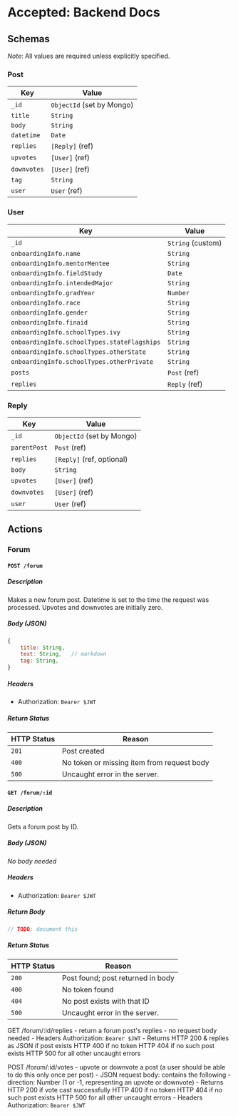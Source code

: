 # Accepted: Backend Docs

## Schemas
*Note*: All values are required unless explicitly specified.

### Post 
| Key          | Value                     |
|--------------|---------------------------|
| `_id`        | `ObjectId` (set by Mongo) |
| `title`      | `String`                  |
| `body`       | `String`                  |  
| `datetime`   | `Date`                    |
| `replies`    | `[Reply]` (ref)           |
| `upvotes`    | `[User]`  (ref)           |
| `downvotes`  | `[User]`  (ref)           |
| `tag`        | `String`                  |
| `user`       | `User`    (ref)           |

### User
| Key                                         | Value                    |
|---------------------------------------------|--------------------------|
| `_id`                                       | `String` (custom)        |
| `onboardingInfo.name`                       | `String`                 |
| `onboardingInfo.mentorMentee`               | `String`                 |  
| `onboardingInfo.fieldStudy`                 | `Date`                   |
| `onboardingInfo.intendedMajor`              | `String`                 |
| `onboardingInfo.gradYear`                   | `Number`                 |
| `onboardingInfo.race`                       | `String`                 |
| `onboardingInfo.gender`                     | `String`                 |
| `onboardingInfo.finaid`                     | `String`                 |
| `onboardingInfo.schoolTypes.ivy`            | `String`                 |
| `onboardingInfo.schoolTypes.stateFlagships` | `String`                 |
| `onboardingInfo.schoolTypes.otherState`     | `String`                 |
| `onboardingInfo.schoolTypes.otherPrivate`   | `String`                 |
| `posts`                                     | `Post`   (ref)           |
| `replies`                                   | `Reply`  (ref)           |

### Reply
| Key          | Value                       |
|--------------|-----------------------------|
| `_id`        | `ObjectId` (set by Mongo)   |
| `parentPost` | `Post`    (ref)             |
| `replies`    | `[Reply]`  (ref, optional)  |
| `body`       | `String`                    |
| `upvotes`    | `[User]`  (ref)             |
| `downvotes`  | `[User]`  (ref)             |
| `user`       | `User`    (ref)             |


## Actions

### Forum

#### `POST /forum`
##### Description
Makes a new forum post.
Datetime is set to the time the request was processed.
Upvotes and downvotes are initially zero.
##### Body (JSON)
```javascript
{
    title: String,
    text: String,   // markdown
    tag: String,
}
```
##### Headers
- Authorization: `Bearer $JWT`
##### Return Status
| HTTP Status | Reason                                     |
|-------------|--------------------------------------------|
| `201`       | Post created                               |
| `400`       | No token or missing item from request body |
| `500`       | Uncaught error in the server.              |


#### `GET /forum/:id`
##### Description
Gets a forum post by ID.
##### Body (JSON)
*No body needed*
##### Headers
- Authorization: `Bearer $JWT`
##### Return Body
```javascript
// TODO: document this
```
##### Return Status
| HTTP Status | Reason                                     |
|-------------|--------------------------------------------|
| `200`       | Post found; post returned in body          |
| `400`       | No token found                             |
| `404`       | No post exists with that ID                |
| `500`       | Uncaught error in the server.              |


GET /forum/:id/replies
	- return a forum post's replies
	- no request body needed
	- Headers
		Authorization: `Bearer $JWT`
	- Returns
		HTTP 200 & replies as JSON if post exists
		HTTP 400 if no token
		HTTP 404 if no such post exists
		HTTP 500 for all other uncaught errors

POST /forum/:id/votes
	- upvote or downvote a post (a user should be able to do this only once per post)
	- JSON request body: contains the following
		- direction: Number (1 or -1, representing an upvote or downvote)
	- Returns
		HTTP 200 if vote cast successfully
		HTTP 400 if no token
		HTTP 404 if no such post exists
		HTTP 500 for all other uncaught errors
	- Headers
		Authorization: `Bearer $JWT`
